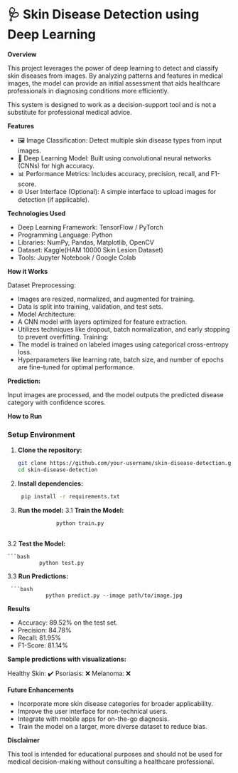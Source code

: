 # 🩺 Skin Disease Detection using Deep Learning

**Overview**

This project leverages the power of deep learning to detect and classify skin diseases from images. By analyzing patterns and features in medical images, the model can provide an initial assessment that aids healthcare professionals in diagnosing conditions more efficiently.

This system is designed to work as a decision-support tool and is not a substitute for professional medical advice.

**Features**

- 🖼️ Image Classification: Detect multiple skin disease types from input images.
- 🧠 Deep Learning Model: Built using convolutional neural networks (CNNs) for high accuracy.
- 📊 Performance Metrics: Includes accuracy, precision, recall, and F1-score.
- 🌐 User Interface (Optional): A simple interface to upload images for detection (if applicable).

**Technologies Used**

- Deep Learning Framework: TensorFlow / PyTorch
- Programming Language: Python
- Libraries: NumPy, Pandas, Matplotlib, OpenCV
- Dataset: Kaggle(HAM 10000 Skin Lesion Dataset)
- Tools: Jupyter Notebook / Google Colab

**How it Works**

Dataset Preprocessing:

- Images are resized, normalized, and augmented for training.
- Data is split into training, validation, and test sets.
- Model Architecture:
- A CNN model with layers optimized for feature extraction.
- Utilizes techniques like dropout, batch normalization, and early stopping to prevent overfitting.
  Training:
- The model is trained on labeled images using categorical cross-entropy loss.
- Hyperparameters like learning rate, batch size, and number of epochs are fine-tuned for optimal performance.

**Prediction:**

Input images are processed, and the model outputs the predicted disease category with confidence scores.

**How to Run**

### **Setup Environment**

1. **Clone the repository:**
   ```bash
   git clone https://github.com/your-username/skin-disease-detection.git
   cd skin-disease-detection

2. **Install dependencies:**
   ```bash
    pip install -r requirements.txt

3. **Run the model:**
  3.1  **Train the Model:**

   ```bash
               python train.py
  
3.2 **Test the Model:**
    
    ```bash
              python test.py
 
 3.3 **Run Predictions:**
    
     ```bash
                python predict.py --image path/to/image.jpg

**Results**

- Accuracy: 89.52% on the test set.
- Precision: 84.78%
- Recall: 81.95%
- F1-Score: 81.14%

**Sample predictions with visualizations:**

Healthy Skin: ✔️
Psoriasis: ❌
Melanoma: ❌

**Future Enhancements**

- Incorporate more skin disease categories for broader applicability.
- Improve the user interface for non-technical users.
- Integrate with mobile apps for on-the-go diagnosis.
- Train the model on a larger, more diverse dataset to reduce bias.

  
**Disclaimer**

This tool is intended for educational purposes and should not be used for medical decision-making without consulting a healthcare professional.










